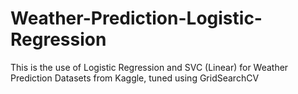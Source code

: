 # Weather-Prediction-Logistic-Regression
This is the use of Logistic Regression and SVC (Linear) for Weather Prediction Datasets from Kaggle, tuned using GridSearchCV
